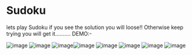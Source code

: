 # Sudoku
lets play Sudoku
if you see the solution you will loose!!
Otherwise keep trying you will get it..........
DEMO:-  

![image](https://user-images.githubusercontent.com/117886160/202113366-ab038817-c83e-438d-b4fc-4cddb556f963.png) ![image](https://user-images.githubusercontent.com/117886160/202113586-ebc2e29e-842a-4355-b6a9-59143d1ce600.png) ![image](https://user-images.githubusercontent.com/117886160/202113807-a5db4357-708e-4f26-aaae-5e8ac4e1082f.png)![image](https://user-images.githubusercontent.com/117886160/202113949-3fbcec06-94dd-4bca-a7ec-d40366756af0.png)
![image](https://user-images.githubusercontent.com/117886160/202114096-4c72b9f7-80f4-4d85-971f-67c110bb958d.png)
![image](https://user-images.githubusercontent.com/117886160/202114213-145b0cf6-630b-4631-9f73-66d97620f9c5.png)
![image](https://user-images.githubusercontent.com/117886160/202114331-0393cc17-03a9-47d9-935a-0135927fc073.png)
![image](https://user-images.githubusercontent.com/117886160/202114643-8ef4e38f-876a-4e7d-b673-2e6d70f0ce05.png)
